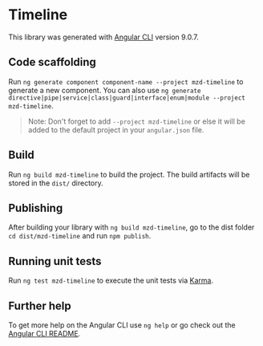 # Timeline

This library was generated with [Angular CLI](https://github.com/angular/angular-cli) version 9.0.7.

## Code scaffolding

Run `ng generate component component-name --project mzd-timeline` to generate a new component. You can also use `ng generate directive|pipe|service|class|guard|interface|enum|module --project mzd-timeline`.
> Note: Don't forget to add `--project mzd-timeline` or else it will be added to the default project in your `angular.json` file. 

## Build

Run `ng build mzd-timeline` to build the project. The build artifacts will be stored in the `dist/` directory.

## Publishing

After building your library with `ng build mzd-timeline`, go to the dist folder `cd dist/mzd-timeline` and run `npm publish`.

## Running unit tests

Run `ng test mzd-timeline` to execute the unit tests via [Karma](https://karma-runner.github.io).

## Further help

To get more help on the Angular CLI use `ng help` or go check out the [Angular CLI README](https://github.com/angular/angular-cli/blob/master/README.md).
